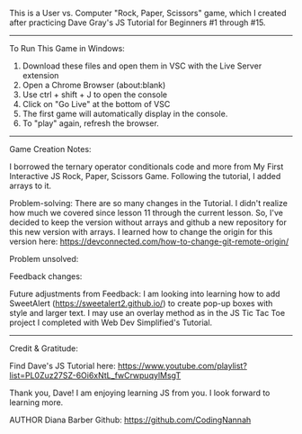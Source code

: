 This is a User vs. Computer "Rock, Paper, Scissors" game, which I created after practicing Dave Gray's JS Tutorial for Beginners #1 through #15.
___________________________________
To Run This Game in Windows:
1. Download these files and open them in VSC with the Live Server extension
2. Open a Chrome Browser (about:blank)
3. Use ctrl + shift + J to open the console
4. Click on "Go Live" at the bottom of VSC
5. The first game will automatically display in the console.
6. To "play" again, refresh the browser.
____________________________________
Game Creation Notes:

I borrowed the ternary operator conditionals code and more from My First Interactive JS Rock, Paper, Scissors Game. Following the tutorial, I added arrays to it.

Problem-solving: There are so many changes in the Tutorial. I didn't realize how much we covered since lesson 11 through the current lesson. So, I've decided to keep the version without arrays and github a new repository for this new version with arrays. I learned how to change the origin for this version here: https://devconnected.com/how-to-change-git-remote-origin/

Problem unsolved: 

Feedback changes: 

Future adjustments from Feedback: I am looking into learning how to add SweetAlert (https://sweetalert2.github.io/) to create pop-up boxes with style and larger text. I may use an overlay method as in the JS Tic Tac Toe project I completed with Web Dev Simplified's Tutorial.
____________________________________
Credit & Gratitude:

Find Dave's JS Tutorial here:
https://www.youtube.com/playlist?list=PL0Zuz27SZ-6Oi6xNtL_fwCrwpuqylMsgT

Thank you, Dave! 
I am enjoying learning JS from you. I look forward to learning more.

AUTHOR Diana Barber Github: https://github.com/CodingNannah